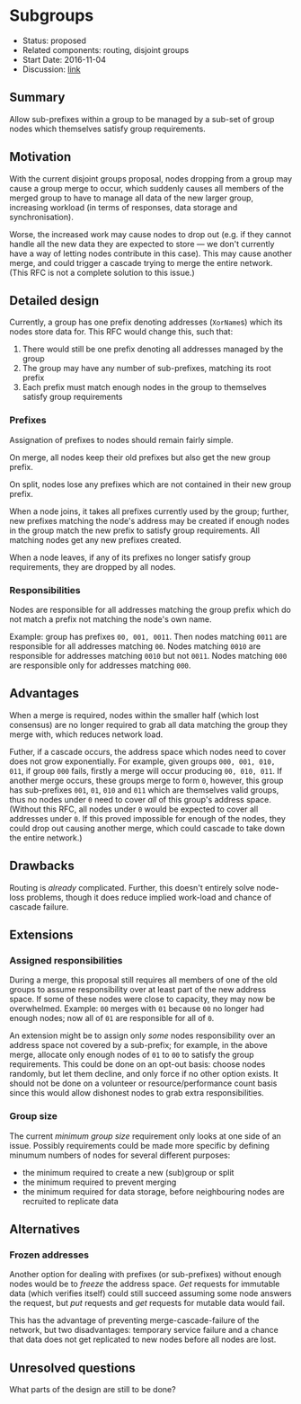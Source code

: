 # Subgroups

- Status: proposed
- Related components: routing, disjoint groups
- Start Date: 2016-11-04
- Discussion: [link](https://github.com/maidsafe/rfcs/pull/200)

## Summary

Allow sub-prefixes within a group to be managed by a sub-set of group nodes which
themselves satisfy group requirements.

## Motivation

With the current disjoint groups proposal, nodes dropping from a group may
cause a group merge to occur, which suddenly causes all members of the merged
group to have to manage all data of the new larger group, increasing workload
(in terms of responses, data storage and synchronisation).

Worse, the increased work may cause nodes to drop out (e.g. if they cannot handle
all the new data they are expected to store — we don't currently have a way of letting
nodes contribute in this case). This may cause another merge, and could trigger
a cascade trying to merge the entire network. (This RFC is not a complete solution
to this issue.)

## Detailed design

Currently, a group has one prefix denoting addresses (`XorName`s) which its nodes
store data for. This RFC would change this, such that:

1.  There would still be one prefix denoting all addresses managed by the group
2.  The group may have any number of sub-prefixes, matching its root prefix
3.  Each prefix must match enough nodes in the group to themselves satisfy group
    requirements

### Prefixes

Assignation of prefixes to nodes should remain fairly simple.

On merge, all nodes keep their old prefixes but also get the new group prefix.

On split, nodes lose any prefixes which are not contained in their new group
prefix.

When a node joins, it takes all prefixes currently used by the group; further,
new prefixes matching the node's address may be created if enough nodes in
the group match the new prefix to satisfy group requirements. All matching nodes
get any new prefixes created.

When a node leaves, if any of its prefixes no longer satisfy group requirements,
they are dropped by all nodes.

### Responsibilities

Nodes are responsible for all addresses matching the group prefix which do not
match a prefix not matching the node's own name.

Example: group has prefixes `00, 001, 0011`. Then nodes matching `0011` are
responsible for all addresses matching `00`. Nodes matching `0010` are
responsible for addresses matching `0010` but not `0011`. Nodes matching
`000` are responsible only for addresses matching `000`.

## Advantages

When a merge is required, nodes within the smaller half (which lost consensus)
are no longer required to grab all data matching the group they merge with,
which reduces network load.

Futher, if a cascade occurs, the address space which nodes need to cover does
not grow exponentially. For example, given groups `000, 001, 010, 011`, if group
`000` fails, firstly a merge will occur producing `00, 010, 011`. If another merge
occurs, these groups merge to form `0`, however, this group has sub-prefixes `001`,
`01`, `010` and `011` which are themselves valid groups, thus no nodes under `0`
need to cover _all_ of this group's address space. (Without this RFC, all nodes
under `0` would be expected to cover all addresses under `0`. If this proved
impossible for enough of the nodes, they could drop out causing another merge,
which could cascade to take down the entire network.)

## Drawbacks

Routing is _already_ complicated. Further, this doesn't entirely solve node-loss
problems, though it does reduce implied work-load and chance of cascade failure.

## Extensions

### Assigned responsibilities

During a merge, this proposal still requires all members of one of the old
groups to assume responsibility over at least part of the new address space.
If some of these nodes were close to capacity, they may now be overwhelmed.
Example: `00` merges with `01` because `00` no longer had enough nodes; now
all of `01` are responsible for all of `0`.

An extension might be to assign only _some_ nodes responsibility over an address
space not covered by a sub-prefix; for example, in the above merge, allocate only
enough nodes of `01` to `00` to satisfy the group requirements. This could be
done on an opt-out basis: choose nodes randomly, but let them decline, and only
force if no other option exists. It should not be done on a volunteer or
resource/performance count basis since this would allow dishonest nodes to
grab extra responsibilities.

### Group size

The current *minimum group size* requirement only looks at one side of an issue.
Possibly requirements could be made more specific by defining minumum numbers
of nodes for several different purposes:

*   the minimum required to create a new (sub)group or split
*   the minimum required to prevent merging
*   the minimum required for data storage, before neighbouring nodes are recruited
    to replicate data

## Alternatives

### Frozen addresses

Another option for dealing with prefixes (or sub-prefixes) without enough nodes
would be to _freeze_ the address space. _Get_ requests for immutable data
(which verifies itself) could still succeed assuming some node answers the request,
but _put_ requests and _get_ requests for mutable data would fail.

This has the advantage of preventing merge-cascade-failure of the network, but
two disadvantages: temporary service failure and a chance that data does not get
replicated to new nodes before all nodes are lost.

## Unresolved questions

What parts of the design are still to be done?
